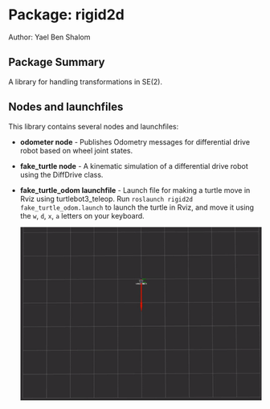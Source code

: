 # Package: rigid2d

Author: Yael Ben Shalom


## Package Summary

A library for handling transformations in SE(2).

## Nodes and launchfiles

This library contains several nodes and launchfiles:

- **odometer node** - Publishes Odometry messages for differential drive robot based on wheel joint states.
- **fake_turtle node** - A kinematic simulation of a differential drive robot using the DiffDrive class.

- **fake_turtle_odom launchfile** - Launch file for making a turtle move in Rviz using turtlebot3_teleop. Run `roslaunch rigid2d fake_turtle_odom.launch` to launch the turtle in Rviz, and move it using the `w`, `d`, `x`, `a` letters on your keyboard.

  ![Demonstration](https://github.com/YaelBenShalom/Sensing_Navigation_and_ML/blob/master/rigid2d/videos/Task_E.gif)
